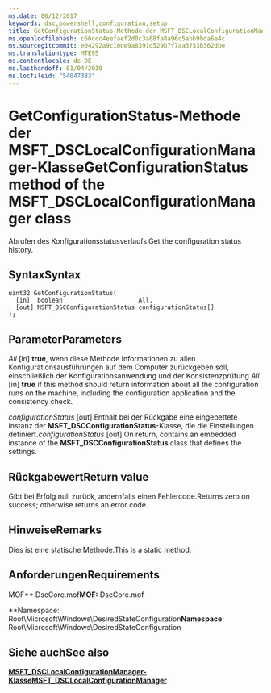 ```yaml
---
ms.date: 06/12/2017
keywords: dsc,powershell,configuration,setup
title: GetConfigurationStatus-Methode der MSFT_DSCLocalConfigurationManager-Klasse
ms.openlocfilehash: c66ccc4eefaef2d0c3a68fa8a96c5abb9bda6e4c
ms.sourcegitcommit: e04292a9c10de9a8391d529b7f7aa3753b362dbe
ms.translationtype: MTE95
ms.contentlocale: de-DE
ms.lasthandoff: 01/04/2019
ms.locfileid: "54047383"
---
```

# <a name="getconfigurationstatus-method-of-the-msftdsclocalconfigurationmanager-class"></a><span data-ttu-id="d4d09-103">GetConfigurationStatus-Methode der MSFT_DSCLocalConfigurationManager-Klasse</span><span class="sxs-lookup"><span data-stu-id="d4d09-103">GetConfigurationStatus method of the MSFT_DSCLocalConfigurationManager class</span></span>

<span data-ttu-id="d4d09-104">Abrufen des Konfigurationsstatusverlaufs.</span><span class="sxs-lookup"><span data-stu-id="d4d09-104">Get the configuration status history.</span></span>

## <a name="syntax"></a><span data-ttu-id="d4d09-105">Syntax</span><span class="sxs-lookup"><span data-stu-id="d4d09-105">Syntax</span></span>

```mof
uint32 GetConfigurationStatus(
  [in]  boolean                     All,
  [out] MSFT_DSCConfigurationStatus configurationStatus[]
);
```

## <a name="parameters"></a><span data-ttu-id="d4d09-106">Parameter</span><span class="sxs-lookup"><span data-stu-id="d4d09-106">Parameters</span></span>

<span data-ttu-id="d4d09-107">*All* \[in\] **true**, wenn diese Methode Informationen zu allen Konfigurationsausführungen auf dem Computer zurückgeben soll, einschließlich der Konfigurationsanwendung und der Konsistenzprüfung.</span><span class="sxs-lookup"><span data-stu-id="d4d09-107">*All* \[in\] **true** if this method should return information about all the configuration runs on the machine, including the configuration application and the consistency check.</span></span>

<span data-ttu-id="d4d09-108">*configurationStatus* \[out\] Enthält bei der Rückgabe eine eingebettete Instanz der **MSFT_DSCConfigurationStatus**-Klasse, die die Einstellungen definiert.</span><span class="sxs-lookup"><span data-stu-id="d4d09-108">*configurationStatus* \[out\] On return, contains an embedded instance of the **MSFT_DSCConfigurationStatus** class that defines the settings.</span></span>

## <a name="return-value"></a><span data-ttu-id="d4d09-109">Rückgabewert</span><span class="sxs-lookup"><span data-stu-id="d4d09-109">Return value</span></span>

<span data-ttu-id="d4d09-110">Gibt bei Erfolg null zurück, andernfalls einen Fehlercode.</span><span class="sxs-lookup"><span data-stu-id="d4d09-110">Returns zero on success; otherwise returns an error code.</span></span>

## <a name="remarks"></a><span data-ttu-id="d4d09-111">Hinweise</span><span class="sxs-lookup"><span data-stu-id="d4d09-111">Remarks</span></span>

<span data-ttu-id="d4d09-112">Dies ist eine statische Methode.</span><span class="sxs-lookup"><span data-stu-id="d4d09-112">This is a static method.</span></span>

## <a name="requirements"></a><span data-ttu-id="d4d09-113">Anforderungen</span><span class="sxs-lookup"><span data-stu-id="d4d09-113">Requirements</span></span>

<span data-ttu-id="d4d09-114">MOF\*\* DscCore.mof</span><span class="sxs-lookup"><span data-stu-id="d4d09-114">**MOF:** DscCore.mof</span></span>

<span data-ttu-id="d4d09-115">\*\*Namespace: Root\Microsoft\Windows\DesiredStateConfiguration</span><span class="sxs-lookup"><span data-stu-id="d4d09-115">**Namespace**: Root\Microsoft\Windows\DesiredStateConfiguration</span></span>

## <a name="see-also"></a><span data-ttu-id="d4d09-116">Siehe auch</span><span class="sxs-lookup"><span data-stu-id="d4d09-116">See also</span></span>

[<span data-ttu-id="d4d09-117">**MSFT_DSCLocalConfigurationManager-Klasse**</span><span class="sxs-lookup"><span data-stu-id="d4d09-117">**MSFT_DSCLocalConfigurationManager**</span></span>](msft-dsclocalconfigurationmanager.md)
